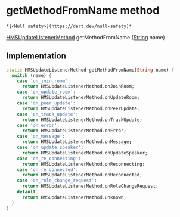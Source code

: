 


# getMethodFromName method




    *[<Null safety>](https://dart.dev/null-safety)*




[HMSUpdateListenerMethod](../../enum_hms_update_listener_method/HMSUpdateListenerMethod-class.md) getMethodFromName
([String](https://api.flutter.dev/flutter/dart-core/String-class.html) name)








## Implementation

```dart
static HMSUpdateListenerMethod getMethodFromName(String name) {
  switch (name) {
    case 'on_join_room':
      return HMSUpdateListenerMethod.onJoinRoom;
    case 'on_update_room':
      return HMSUpdateListenerMethod.onUpdateRoom;
    case 'on_peer_update':
      return HMSUpdateListenerMethod.onPeerUpdate;
    case 'on_track_update':
      return HMSUpdateListenerMethod.onTrackUpdate;
    case 'on_error':
      return HMSUpdateListenerMethod.onError;
    case 'on_message':
      return HMSUpdateListenerMethod.onMessage;
    case 'on_update_speaker':
      return HMSUpdateListenerMethod.onUpdateSpeaker;
    case 'on_re_connecting':
      return HMSUpdateListenerMethod.onReconnecting;
    case 'on_re_connected':
      return HMSUpdateListenerMethod.onReconnected;
    case 'on_role_change_request':
      return HMSUpdateListenerMethod.onRoleChangeRequest;
    default:
      return HMSUpdateListenerMethod.unknown;
  }
}
```







